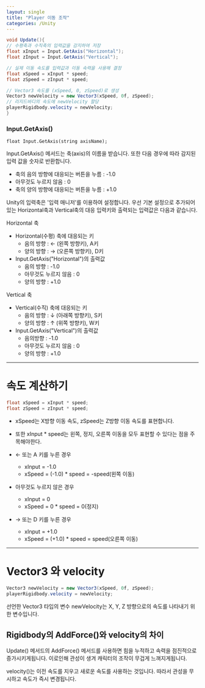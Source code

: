 ```yaml
---
layout: single
title: "Player 이동 조작"
categories: /Unity
---
```


```C#
void Update(){
// 수평축과 수직축의 입력값을 감지하여 저장
float xInput = Input.GetAxis("Horizontal");
float zInput = Input.GetAxis("Vertical");

// 실제 이동 속도를 입력값과 이동 속력을 사용해 결정
float xSpeed = xInput * speed;
float zSpeed = zInput * speed;

// Vector3 속도를 (xSpeed, 0, zSpeed)로 생성
Vector3 newVelocity = new Vector3(xSpeed, 0f, zSpeed);
// 리지드바디의 속도에 newVelocity 할당
playerRigidbody.velocity = newVelocity;
}
```

### Input.GetAxis()
```
float Input.GetAxis(string axisName);
```
Input.GetAxis() 메서드는 축(axis)의 이름을 받습니다.
또한 다음 경우에 따라 감지된 입력 값을 숫자로 반환합니다.
- 축의 음의 방향에 대응되는 버튼을 누름 : -1.0
- 아무것도 누르지 않음 : 0
- 축의 양의 방향에 대응되는 버튼을 누름 : +1.0

Unity의 입력축은 '입력 매니저'를 이용하여 설정합니다.
우선 기본 설정으로 추가되어 있는 Horizontal축과 Vertical축의 대응 입력키와 출력되는 입력값은 다음과 같습니다.

Horizontal 축
 - Horizontal(수평) 축에 대응되는 키
	 - 음의 방향 : ← (왼쪽 방향키), A키
	 - 양의 방향 : → (오른쪽 방향키), D키
- Input.GetAxis("Horizontal")의 출력값
	- 음의 방향 :  -1.0
	- 아무것도 누르지 않음 : 0
	- 양의 방향 : +1.0

Vertical 축
- Vertical(수직) 축에 대응되는 키
	- 음의 방향 : ↓ (아래쪽 방향키), S키
	- 양의 방향 : ↑ (위쪽 방향키), W키
- Input.GetAxis("Vertical")의 출력값
	- 음의방향 : -1.0
	- 아무것도 누르지 않음 : 0
	- 양의 방향 : +1.0
***

속도 계산하기
===
```C#
float xSpeed = xInput * speed;
float zSpeed = zInput * speed;
```

- xSpeed는 X방향 이동 속도, zSpeed는 Z방향 이동 속도를 표현합니다.
- 또한 xInput * speed는 왼쪽, 정지, 오른쪽 이동을 모두 표현할 수 있다는 점을 주목해야한다.

- ← 또는 A 키를 누른 경우
	-  xInput = -1.0
	-  xSpeed = (-1.0) * speed = -speed(왼쪽 이동)
- 아무것도 누르지 않은 경우
	- xInput = 0
	- xSpeed = 0 * speed = 0(정지)
- →  또는 D 키를 누른 경우
	- xInput = +1.0
	- xSpeed = (+1.0) * speed = speed(오른쪽 이동)
***

Vector3 와 velocity
===
```C#
Vector3 newVelocity = new Vector3(xSpeed, 0f, zSpeed);
playerRigidbody.velocity = newVelocity;
```
선언한 Vector3 타입의 변수 newVelocity는 X, Y, Z 방향으로의 속도를 나타내기 위한 변수입니다.

Rigidbody의 AddForce()와 velocity의 차이
---
Update() 메서드의 AddForce() 메서드를 사용하면 힘을 누적하고 속력을 점진적으로 증가시키게됩니다.
이로인해 관성이 생겨 캐릭터의 조작이 무겁게 느껴지게됩니다.

velocity()는 이전 속도를 지우고 새로운 속도를 사용하는 것입니다.
따라서 관성을 무시하고 속도가 즉시 변경됩니다.
